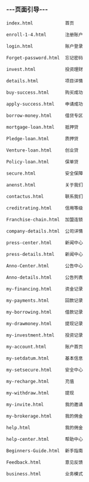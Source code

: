 




### ---页面引导---

    index.html	          首页

    enroll-1-4.html	      注册账户

    login.html	          账户登录

    Forget-password.html  忘记密码

    invest.html	          投资理财

    details.html          项目详情

    buy-success.html      购买成功

    apply-success.html    申请成功

    borrow-money.html     借贷专区

    mortgage-loan.html    抵押贷

    Pledge-loan.html      质押贷

    Venture-loan.html     创业贷

    Policy-loan.html      保单贷

    secure.html           安全保障

    anenst.html	          关于我们

    contactus.html        联系我们

    creditrating.html     信用等级

    Franchise-chain.html  加盟连锁

    company-details.html  公司详情

    press-center.html     新闻中心

    press-details.html    新闻中心

    Anno-Center.html      公告中心

    Anno-details.html     公告列表

    my-financing.html     资金记录

    my-payments.html      回款记录

    my-borrowing.html     借款记录

    my-drawmoney.html     提现记录

    my-investment.html    投资记录

    my-account.html       账户首页

    my-setdatum.html      基本信息

    my-setsecure.html     安全中心

    my-recharge.html      充值

    my-withdraw.html      提现

    my-invite.html        我的邀请

    my-brokerage.html     我的佣金

    help.html             我的佣金

    help-center.html      帮助中心

    Beginners-Guide.html  新手指南

    Feedback.html         意见反馈

    business.html         业务模式
